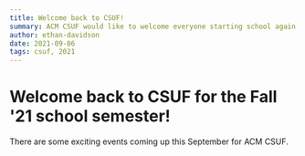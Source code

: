 ```yaml
---
title: Welcome back to CSUF!
summary: ACM CSUF would like to welcome everyone starting school again this Fall semester
author: ethan-davidson
date: 2021-09-06
tags: csuf, 2021
---
```


# Welcome back to CSUF for the Fall '21 school semester!

There are some exciting events coming up this September for ACM CSUF.